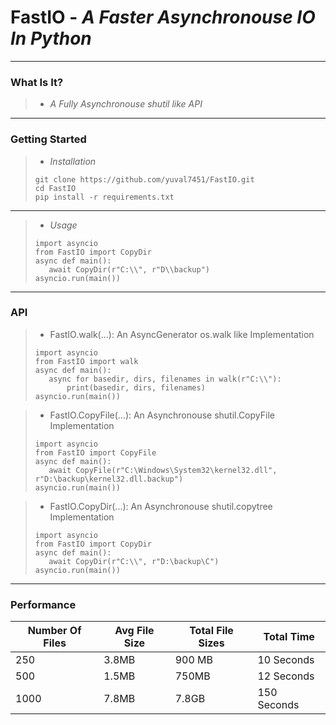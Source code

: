 # FastIO - *A Faster Asynchronouse IO In Python*
---

### What Is It?

>- *A Fully Asynchronouse shutil like API*
---

### Getting Started

>- *Installation* 
>```
>git clone https://github.com/yuval7451/FastIO.git
>cd FastIO
>pip install -r requirements.txt
>```

---
>- *Usage*
>```
>import asyncio
>from FastIO import CopyDir
>async def main():
>    await CopyDir(r"C:\\", r"D\\backup")
>asyncio.run(main())
>```

---
### API
>- FastIO.walk(...): An AsyncGenerator os.walk like Implementation 
>```
>import asyncio
>from FastIO import walk
>async def main():
>    async for basedir, dirs, filenames in walk(r"C:\\"):
>        print(basedir, dirs, filenames)
>asyncio.run(main())
>```

>- FastIO.CopyFile(...): An Asynchronouse shutil.CopyFile Implementation
>```
>import asyncio
>from FastIO import CopyFile
>async def main():
>    await CopyFile(r"C:\Windows\System32\kernel32.dll", r"D:\backup\kernel32.dll.backup")    
>asyncio.run(main())
>```

>- FastIO.CopyDir(...): An Asynchronouse shutil.copytree Implementation
>```
>import asyncio
>from FastIO import CopyDir
>async def main():
>    await CopyDir(r"C:\\", r"D:\backup\C")    
>asyncio.run(main())
>```

---
### Performance
| Number Of Files | Avg File Size | Total File Sizes | Total Time  |
|-----------------|---------------|------------------|-------------|
| 250             | 3.8MB         | 900 MB           | 10 Seconds  |
| 500             | 1.5MB         | 750MB            | 12 Seconds  |
| 1000            | 7.8MB         | 7.8GB            | 150 Seconds |
